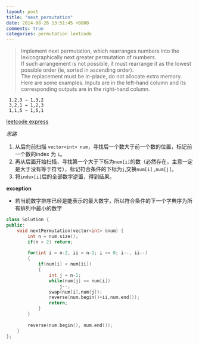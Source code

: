 ```yaml
---
layout: post
title: "next_permutation"
date: 2014-08-26 13:51:45 +0800
comments: true
categories: permutation leetcode 
---
```

>Implement next permutation, which rearranges numbers into the lexicographically next greater permutation of numbers.  
>If such arrangement is not possible, it must rearrange it as the lowest possible order (ie, sorted in ascending order).  
>The replacement must be in-place, do not allocate extra memory.  
>Here are some examples. Inputs are in the left-hand column and its corresponding outputs are in the right-hand column.  

     1,2,3 → 1,3,2 
     3,2,1 → 1,2,3 
     1,1,5 → 1,5,1
     
<!--more-->
[leetcode express](https://oj.leetcode.com/problems/next-permutation/)

*思路*  

1. 从后向前扫描 `vector<int> num`，寻找后一个数大于前一个数的位置，标记前一个数的index 为 `i`。
2. 再从后面开始扫描，寻找第一个大于下标为`num[i]`的数（必然存在，主意一定是大于没有等于符号），标记符合条件的下标为`j`,交换`num[i]` ,`num[j]`。
3. 将`index[i]`后的全部数字逆置，得到结果。


**exception**   

* 若当前数字排序已经是能表示的最大数字，所以符合条件的下一个字典序为所有排列中最小的数字


```c++
class Solution {
public:
    void nextPermutation(vector<int> &num) {
        int n = num.size();
        if(n < 2) return;
        
        for(int i = n-2, ii = n-1; i >= 0; i--, ii--)
        {
            if(num[i] < num[ii])
            {
                int j = n-1;
                while(num[j] <= num[i]) 
                    j--;
                swap(num[i],num[j]);
                reverse(num.begin()+ii,num.end());
                return;
            }
        }
        
        reverse(num.begin(), num.end());
    }
};
```